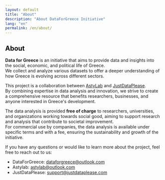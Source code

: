 ```yaml
---
layout: default
title: "About"
description: "About DataForGreece Initiative"
lang: "en"
permalink: /en/about/
---
```


<section class="bg-half-100 d-table w-100">

<div class="container">
    <div class="row">
        <div class="col-md-8">
            <h2 style="color:black">About</h2>
            <p class="mt-4">
                <strong>Data for Greece</strong> is an initiative that aims to provide data and insights into the social, economic, and political life of Greece.
                <br>We collect and analyze various datasets to offer a deeper understanding of how Greece is evolving across different sectors.
            </p>
            <p class="mt-3">
                This project is a collaboration between <a href="https://astylab.gr" target="_blank">AstyLab</a> and <a href="https://justdataplease.com" target="_blank">JustDataPlease</a>.<br>
                By combining expertise in data analysis and innovation, we strive to create a comprehensive resource that benefits researchers, businesses, and anyone interested in Greece's development.
            </p>
            <p class="mt-3">
                The data analysis is provided <strong>free of charge</strong> to researchers, universities, and organizations working towards social good, aiming to support research and analysis that contribute to societal improvement.
                <br>For commercial use by companies, the data analysis is available under specific terms and with a fee, ensuring the sustainability and growth of the initiative.
            </p>
             <p class="mt-3">
                If you have any questions or would like to learn more about the project, feel free to reach out to us:
            </p>
            <ul>
                <li>DataForGreece: <a href="mailto:dataforgreece@outlook.com">dataforgreece@outlook.com</a></li>
                <li>Astylab: <a href="mailto:astylab@outlook.com">astylab@outlook.com</a></li>
                <li>JustDataPlease: <a href="mailto:support@justdataplease.com">support@justdataplease.com</a></li>
            </ul>
        </div>
    </div>

</div>
</section>
